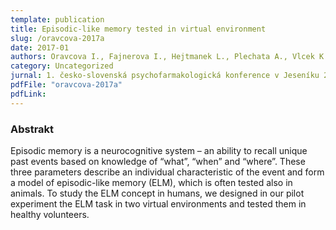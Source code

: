 ```yaml
---
template: publication
title: Episodic-like memory tested in virtual environment
slug: /oravcova-2017a
date: 2017-01
authors: Oravcova I., Fajnerova I., Hejtmanek L., Plechata A., Vlcek K., Nekovarova T.  
category: Uncategorized
jurnal: 1. česko-slovenská psychofarmakologická konference v Jeseníku 2017, 4. – 8. ledna 2017
pdfFile: "oravcova-2017a"
pdfLink:
---
```


### Abstrakt

Episodic memory is a neurocognitive system – an ability to recall unique past events based on knowledge of “what”, “when” and “where”. These three parameters describe an individual characteristic of the event and form a model of episodic-like memory (ELM), which is often tested also in animals. To study the ELM concept in humans, we designed in our pilot experiment the ELM task in two virtual environments and tested them in healthy volunteers.
